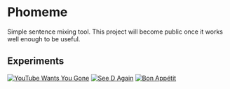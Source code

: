 # Phomeme
Simple sentence mixing tool.
This project will become public once it works well enough to be useful.

## Experiments
[![YouTube Wants You Gone](https://img.youtube.com/vi/B6BDVJbobwY/mqdefault.jpg)](https://youtu.be/B6BDVJbobwY)
[![See D Again](https://img.youtube.com/vi/MHPQJgmPjko/mqdefault.jpg)](https://youtu.be/MHPQJgmPjko)
[![Bon Appétit](https://img.youtube.com/vi/O6VnqsSZ54s/mqdefault.jpg)](https://youtu.be/O6VnqsSZ54s)

